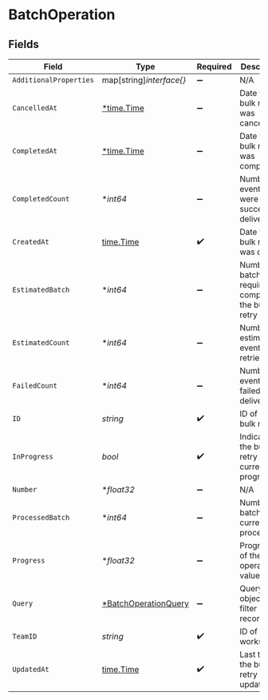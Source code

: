 # BatchOperation


## Fields

| Field                                                              | Type                                                               | Required                                                           | Description                                                        |
| ------------------------------------------------------------------ | ------------------------------------------------------------------ | ------------------------------------------------------------------ | ------------------------------------------------------------------ |
| `AdditionalProperties`                                             | map[string]*interface{}*                                           | :heavy_minus_sign:                                                 | N/A                                                                |
| `CancelledAt`                                                      | [*time.Time](https://pkg.go.dev/time#Time)                         | :heavy_minus_sign:                                                 | Date the bulk retry was cancelled                                  |
| `CompletedAt`                                                      | [*time.Time](https://pkg.go.dev/time#Time)                         | :heavy_minus_sign:                                                 | Date the bulk retry was completed                                  |
| `CompletedCount`                                                   | **int64*                                                           | :heavy_minus_sign:                                                 | Number of events that were successfully delivered                  |
| `CreatedAt`                                                        | [time.Time](https://pkg.go.dev/time#Time)                          | :heavy_check_mark:                                                 | Date the bulk retry was created                                    |
| `EstimatedBatch`                                                   | **int64*                                                           | :heavy_minus_sign:                                                 | Number of batches required to complete the bulk retry              |
| `EstimatedCount`                                                   | **int64*                                                           | :heavy_minus_sign:                                                 | Number of estimated events to be retried                           |
| `FailedCount`                                                      | **int64*                                                           | :heavy_minus_sign:                                                 | Number of events that failed to be delivered                       |
| `ID`                                                               | *string*                                                           | :heavy_check_mark:                                                 | ID of the bulk retry                                               |
| `InProgress`                                                       | *bool*                                                             | :heavy_check_mark:                                                 | Indicates if the bulk retry is currently in progress               |
| `Number`                                                           | **float32*                                                         | :heavy_minus_sign:                                                 | N/A                                                                |
| `ProcessedBatch`                                                   | **int64*                                                           | :heavy_minus_sign:                                                 | Number of batches currently processed                              |
| `Progress`                                                         | **float32*                                                         | :heavy_minus_sign:                                                 | Progression of the batch operations, values 0 - 1                  |
| `Query`                                                            | [*BatchOperationQuery](../../models/shared/batchoperationquery.md) | :heavy_minus_sign:                                                 | Query object to filter records                                     |
| `TeamID`                                                           | *string*                                                           | :heavy_check_mark:                                                 | ID of the workspace                                                |
| `UpdatedAt`                                                        | [time.Time](https://pkg.go.dev/time#Time)                          | :heavy_check_mark:                                                 | Last time the bulk retry was updated                               |